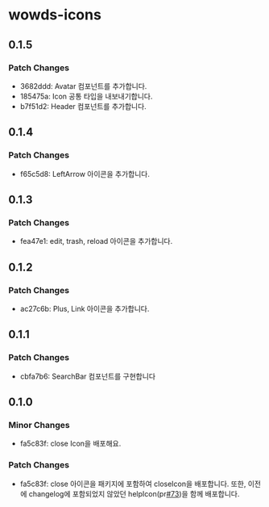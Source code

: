 # wowds-icons

## 0.1.5

### Patch Changes

- 3682ddd: Avatar 컴포넌트를 추가합니다.
- 185475a: Icon 공통 타입을 내보내기합니다.
- b7f51d2: Header 컴포넌트를 추가합니다.

## 0.1.4

### Patch Changes

- f65c5d8: LeftArrow 아이콘을 추가합니다.

## 0.1.3

### Patch Changes

- fea47e1: edit, trash, reload 아이콘을 추가합니다.

## 0.1.2

### Patch Changes

- ac27c6b: Plus, Link 아이콘을 추가합니다.

## 0.1.1

### Patch Changes

- cbfa7b6: SearchBar 컴포넌트를 구현합니다

## 0.1.0

### Minor Changes

- fa5c83f: close Icon을 배포해요.

### Patch Changes

- fa5c83f: close 아이콘을 패키지에 포함하여 closeIcon을 배포합니다. 또한, 이전에 changelog에 포함되었지 않았던 helpIcon(pr[#73](https://github.com/GDSC-Hongik/wow-design-system/pull/73))을 함께 배포합니다.
